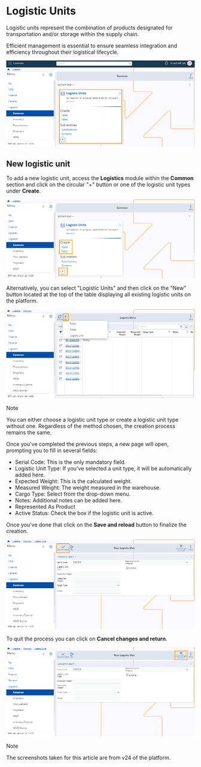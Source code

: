 # Logistic Units 

Logistic units represent the combination of products designated for transportation and/or storage within the supply chain. 

Efficient management is essential to ensure seamless integration and efficiency throughout their logistical lifecycle.

![picture](pictures/Logistic_Units_14_03.png)

## New logistic unit 

To add a new logistic unit, access the **Logistics** module within the **Common** section and click on the circular "+" button or one of the logistic unit types under **Create**.

![picture](pictures/Logistic_Units_Create_14_03.png)

Alternatively, you can select "Logistic Units" and then click on the "New" button located at the top of the table displaying all existing logistic units on the platform.

![picture](pictures/Logistic_Units_New_14_03.png)

> [!NOTE]
> 
> You can either choose a logistic unit type or create a logistic unit type without one. 
> Regardless of the method chosen, the creation process remains the same.

Once you've completed the previous steps, a new page will open, prompting you to fill in several fields:

- Serial Code: This is the only mandatory field.
- Logistic Unit Type: If you've selected a unit type, it will be automatically added here.
- Expected Weight: This is the calculated weight.
- Measured Weight: The weight measured in the warehouse.
- Cargo Type: Select from the drop-down menu.
- Notes: Additional notes can be added here.
- Represented As Product
- Active Status: Check the box if the logistic unit is active.

Once you've done that click on the **Save and reload** button to finalize the creation. 

![picture](pictures/Logistical_Unit_Save_14_03.png)

To quit the process you can click on **Cancel changes and return**.

![picture](pictures/Logistical_Unit_Cancel_14_03.png)

> [!NOTE]
> 
> The screenshots taken for this article are from v24 of the platform.
